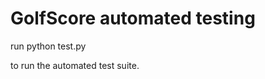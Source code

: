 GolfScore automated testing
===========================

run 
   python test.py

to run the automated test suite.
